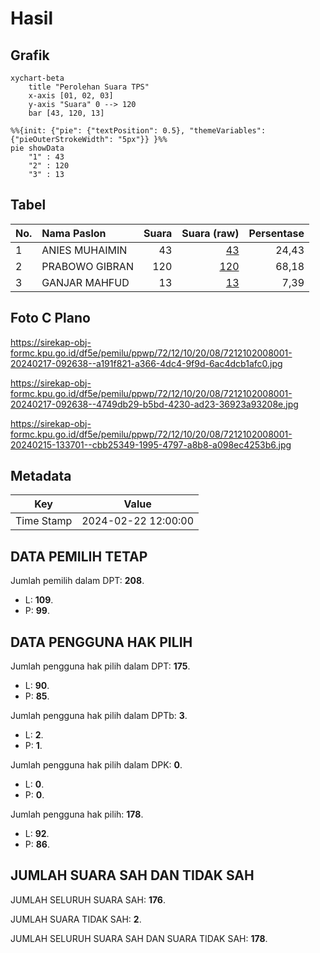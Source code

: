 # Hasil

## Grafik

```mermaid
xychart-beta
    title "Perolehan Suara TPS"
    x-axis [01, 02, 03]
    y-axis "Suara" 0 --> 120
    bar [43, 120, 13]
```

```mermaid
%%{init: {"pie": {"textPosition": 0.5}, "themeVariables": {"pieOuterStrokeWidth": "5px"}} }%%
pie showData
    "1" : 43
    "2" : 120
    "3" : 13
```

## Tabel

| No. | Nama Paslon    | Suara | Suara (raw) | Persentase |
|:--- |:-------------- | -----:| -----------:| ----------:|
| 1   | ANIES MUHAIMIN | 43    | [43][p-1]   | 24,43      |
| 2   | PRABOWO GIBRAN | 120   | [120][p-2]  | 68,18      |
| 3   | GANJAR MAHFUD  | 13    | [13][p-3]   | 7,39       |


[p-1]: https://github.com/gigit-pemilu/pemilu-2024-72-sulawesi-tengah/blob/main/pilpres/hitung-suara/sub/72-sulawesi-tengah/sub/12-morowali-utara/sub/10-petasia-barat/sub/2008-onepute/sub/001-tps/sub/paslon-1.txt
[p-2]: https://github.com/gigit-pemilu/pemilu-2024-72-sulawesi-tengah/blob/main/pilpres/hitung-suara/sub/72-sulawesi-tengah/sub/12-morowali-utara/sub/10-petasia-barat/sub/2008-onepute/sub/001-tps/sub/paslon-2.txt
[p-3]: https://github.com/gigit-pemilu/pemilu-2024-72-sulawesi-tengah/blob/main/pilpres/hitung-suara/sub/72-sulawesi-tengah/sub/12-morowali-utara/sub/10-petasia-barat/sub/2008-onepute/sub/001-tps/sub/paslon-3.txt

## Foto C Plano

https://sirekap-obj-formc.kpu.go.id/df5e/pemilu/ppwp/72/12/10/20/08/7212102008001-20240217-092638--a191f821-a366-4dc4-9f9d-6ac4dcb1afc0.jpg

https://sirekap-obj-formc.kpu.go.id/df5e/pemilu/ppwp/72/12/10/20/08/7212102008001-20240217-092638--4749db29-b5bd-4230-ad23-36923a93208e.jpg

https://sirekap-obj-formc.kpu.go.id/df5e/pemilu/ppwp/72/12/10/20/08/7212102008001-20240215-133701--cbb25349-1995-4797-a8b8-a098ec4253b6.jpg


## Metadata

| Key        | Value               |
| ---------- | ------------------- |
| Time Stamp | 2024-02-22 12:00:00 |


## DATA PEMILIH TETAP

Jumlah pemilih dalam DPT: **208**.
 * L: **109**.
 * P: **99**.

## DATA PENGGUNA HAK PILIH

Jumlah pengguna hak pilih dalam DPT: **175**.
 * L: **90**.
 * P: **85**.

Jumlah pengguna hak pilih dalam DPTb: **3**.
 * L: **2**.
 * P: **1**.

Jumlah pengguna hak pilih dalam DPK: **0**.
 * L: **0**.
 * P: **0**.

Jumlah pengguna hak pilih: **178**.
 * L: **92**.
 * P: **86**.

## JUMLAH SUARA SAH DAN TIDAK SAH

JUMLAH SELURUH SUARA SAH: **176**.

JUMLAH SUARA TIDAK SAH: **2**.

JUMLAH SELURUH SUARA SAH DAN SUARA TIDAK SAH: **178**.


